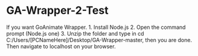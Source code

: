 # GA-Wrapper-2-Test
If you want GoAnimate Wrapper. 1. Install Node.js 2. Open the command prompt (Node.js one) 3. Unzip the folder and type in cd C:/Users/[PCNameHere]/Desktop/GA-Wrapper-master, then you are done. Then navigate to localhost on your browser.
